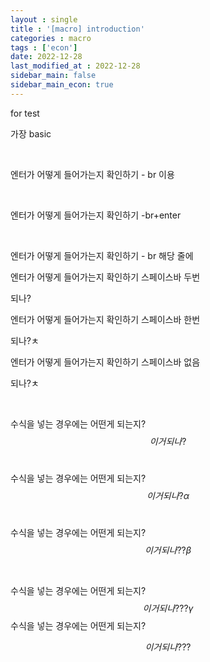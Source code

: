 ```yaml
---
layout : single
title : '[macro] introduction'
categories : macro
tags : ['econ']
date: 2022-12-28
last_modified_at : 2022-12-28
sidebar_main: false
sidebar_main_econ: true
---
```


for test



가장 basic



<Br>

엔터가 어떻게 들어가는지 확인하기  - br 이용 

<br>

엔터가 어떻게 들어가는지 확인하기  -br+enter

<br>

엔터가 어떻게 들어가는지 확인하기  - br 해당 줄에 <br>

엔터가 어떻게 들어가는지 확인하기  스페이스바 두번  

되나?



엔터가 어떻게 들어가는지 확인하기  스페이스바 한번

되나?ㅊ



엔터가 어떻게 들어가는지 확인하기  스페이스바 없음

되나?ㅊ



<Br>



수식을 넣는 경우에는 어떤게 되는지?
$$
이거 되나?
$$
<br>

수식을 넣는 경우에는 어떤게 되는지? 
$$
이거되나? \alpha
$$
<br>

수식을 넣는 경우에는 어떤게 되는지?  
$$
이거되나??\beta
$$


<br>

수식을 넣는 경우에는 어떤게 되는지? <Br>
$$
이거 되나??? \gamma
$$
수식을 넣는 경우에는 어떤게 되는지? 


$$
이거 되나 ???
$$
